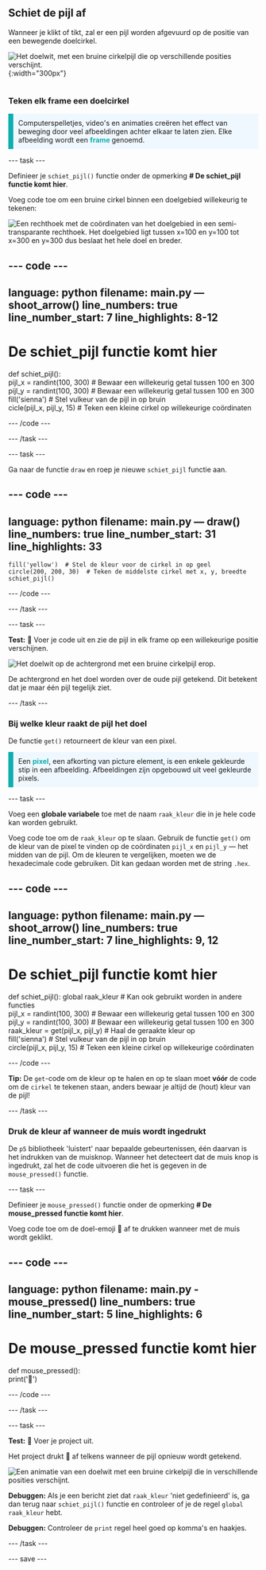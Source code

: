 ## Schiet de pijl af

<div style="display: flex; flex-wrap: wrap">
<div style="flex-basis: 200px; flex-grow: 1; margin-right: 15px;">
Wanneer je klikt of tikt, zal er een pijl worden afgevuurd op de positie van een bewegende doelcirkel. 
</div>
<div>

![Het doelwit, met een bruine cirkelpijl die op verschillende posities verschijnt.](images/fire_arrow.gif){:width="300px"}

</div>
</div>

### Teken elk frame een doelcirkel

<p style="border-left: solid; border-width:10px; border-color: #0faeb0; background-color: aliceblue; padding: 10px;"> Computerspelletjes, video's en animaties creëren het effect van beweging door veel afbeeldingen achter elkaar te laten zien. Elke afbeelding wordt een <span style="color: #0faeb0; font-weight: bold;"> frame </span>genoemd.   
</p>

--- task ---

Definieer je `schiet_pijl()` functie onder de opmerking **# De schiet_pijl functie komt hier**.

Voeg code toe om een bruine cirkel binnen een doelgebied willekeurig te tekenen:

![Een rechthoek met de coördinaten van het doelgebied in een semi-transparante rechthoek. Het doelgebied ligt tussen x=100 en y=100 tot x=300 en y=300 dus beslaat het hele doel en breder.](images/target_area.png)

--- code ---
---
language: python
filename: main.py — shoot_arrow()
line_numbers: true
line_number_start: 7
line_highlights: 8-12
---
# De schiet_pijl functie komt hier
def schiet_pijl():   
    pijl_x = randint(100, 300) # Bewaar een willekeurig getal tussen 100 en 300    
    pijl_y = randint(100, 300) # Bewaar een willekeurig getal tussen 100 en 300    
    fill('sienna') # Stel vulkeur van de pijl in op bruin   
    cicle(pijl_x, pijl_y, 15) # Teken een kleine cirkel op willekeurige coördinaten

--- /code ---

--- /task ---

--- task ---

Ga naar de functie `draw` en roep je nieuwe `schiet_pijl` functie aan.

--- code ---
---
language: python
filename: main.py — draw()
line_numbers: true
line_number_start: 31
line_highlights: 33
---
    fill('yellow')  # Stel de kleur voor de cirkel in op geel      
    circle(200, 200, 30)  # Teken de middelste cirkel met x, y, breedte
    schiet_pijl()

--- /code ---

--- /task ---

--- task ---

**Test:** 🔄 Voer je code uit en zie de pijl in elk frame op een willekeurige positie verschijnen.

![Het doelwit op de achtergrond met een bruine cirkelpijl erop.](images/fire_arrow.gif)

De achtergrond en het doel worden over de oude pijl getekend. Dit betekent dat je maar één pijl tegelijk ziet.

--- /task ---

### Bij welke kleur raakt de pijl het doel

De functie `get()` retourneert de kleur van een pixel.

<p style="border-left: solid; border-width:10px; border-color: #0faeb0; background-color: aliceblue; padding: 10px;">
Een <span style="color: #0faeb0; font-weight: bold;">pixel</span>, een afkorting van picture element, is een enkele gekleurde stip in een afbeelding. Afbeeldingen zijn opgebouwd uit veel gekleurde pixels.
</p>

--- task ---

Voeg een **globale variabele** toe met de naam `raak_kleur` die in je hele code kan worden gebruikt.

Voeg code toe om de `raak_kleur` op te slaan. Gebruik de functie `get()` om de kleur van de pixel te vinden op de coördinaten `pijl_x` en `pijl_y` — het midden van de pijl. Om de kleuren te vergelijken, moeten we de hexadecimale code gebruiken. Dit kan gedaan worden met de string `.hex`.

--- code ---
---
language: python
filename: main.py — shoot_arrow() 
line_numbers: true
line_number_start: 7
line_highlights: 9, 12
---
# De schiet_pijl functie komt hier
def schiet_pijl():
    global raak_kleur # Kan ook gebruikt worden in andere functies  
    pijl_x = randint(100, 300) # Bewaar een willekeurig getal tussen 100 en 300    
    pijl_y = randint(100, 300) # Bewaar een willekeurig getal tussen 100 en 300
    raak_kleur = get(pijl_x, pijl_y) # Haal de geraakte kleur op     
    fill('sienna') # Stel vulkeur van de pijl in op bruin   
    circle(pijl_x, pijl_y, 15) # Teken een kleine cirkel op willekeurige coördinaten

--- /code ---

**Tip:** De `get`-code om de kleur op te halen en op te slaan moet **vóór** de code om de `cirkel` te tekenen staan, anders bewaar je altijd de (hout) kleur van de pijl!

--- /task ---

### Druk de kleur af wanneer de muis wordt ingedrukt

De `p5` bibliotheek 'luistert' naar bepaalde gebeurtenissen, één daarvan is het indrukken van de muisknop. Wanneer het detecteert dat de muis knop is ingedrukt, zal het de code uitvoeren die het is gegeven in de `mouse_pressed()` functie.

--- task ---

Definieer je `mouse_pressed()` functie onder de opmerking **# De mouse_pressed functie komt hier**.

Voeg code toe om de doel-emoji 🎯 af te drukken wanneer met de muis wordt geklikt.

--- code ---
---
language: python
filename: main.py - mouse_pressed()
line_numbers: true
line_number_start: 5
line_highlights: 6
---

# De mouse_pressed functie komt hier
def mouse_pressed():    
    print('🎯')

--- /code ---

--- /task ---

--- task --- 

**Test:** 🔄 Voer je project uit.

Het project drukt 🎯 af telkens wanneer de pijl opnieuw wordt getekend.

![Een animatie van een doelwit met een bruine cirkelpijl die in verschillende posities verschijnt.](images/fire_arrow.gif)

**Debuggen:** Als je een bericht ziet dat `raak_kleur` 'niet gedefinieerd' is, ga dan terug naar `schiet_pijl()` functie en controleer of je de regel `global raak_kleur` hebt.

**Debuggen:** Controleer de `print` regel heel goed op komma's en haakjes.

--- /task ---

--- save ---
